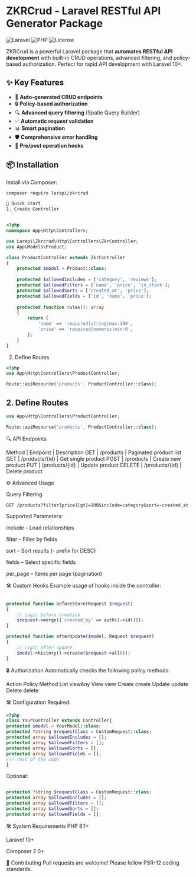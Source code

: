 # ZKRCrud - Laravel RESTful API Generator Package

![Laravel](https://img.shields.io/badge/Laravel-FF2D20?style=for-the-badge&logo=laravel&logoColor=white)
![PHP](https://img.shields.io/badge/PHP-777BB4?style=for-the-badge&logo=php&logoColor=white)
![License](https://img.shields.io/packagist/l/larapi/zkrcrud?style=for-the-badge)

ZKRCrud is a powerful Laravel package that **automates RESTful API development** with built-in CRUD operations, advanced filtering, and policy-based authorization. Perfect for rapid API development with Laravel 10+.

## ✨ Key Features

- 🚀 **Auto-generated CRUD endpoints**
- 🔒 **Policy-based authorization**
- 🔍 **Advanced query filtering** (Spatie Query Builder)
- ✅ **Automatic request validation**
- 📊 **Smart pagination**
- 🛡️ **Comprehensive error handling**
- 🔄 **Pre/post operation hooks**

## 📦 Installation

Install via Composer:

```bash
composer require larapi/zkrcrud

🚀 Quick Start
1. Create Controller
```
```php

<?php 
namespace App\Http\Controllers;

use Larapi\Zkrcrud\Http\Controllers\ZkrController;
use App\Models\Product;

class ProductController extends ZkrController
{
    protected $model = Product::class;
    
    protected $allowedIncludes = ['category', 'reviews'];
    protected $allowedFilters = ['name', 'price', 'in_stock'];
    protected $allowedSorts = ['created_at', 'price'];
    protected $allowedFields = ['id', 'name', 'price'];
    
    protected function rules(): array
    {
        return [
            'name' => 'required|string|max:100',
            'price' => 'required|numeric|min:0',
        ];
    }
}
```
2. Define Routes

```php
<?php
use App\Http\Controllers\ProductController;

Route::apiResource('products', ProductController::class);
```

## 2. Define Routes

```php
use App\Http\Controllers\ProductController;

Route::apiResource('products', ProductController::class);
```

🔍 API Endpoints

Method | Endpoint | Description
GET | /products | Paginated product list
GET | /products/{id} | Get single product
POST | /products | Create new product
PUT | /products/{id} | Update product
DELETE | /products/{id} | Delete product

⚙️ Advanced Usage

Query Filtering

```http
GET /products?filter[price][gt]=100&include=category&sort=-created_at
```

Supported Parameters:

include – Load relationships

filter – Filter by fields

sort – Sort results (- prefix for DESC)

fields – Select specific fields

per_page – Items per page (pagination)

🛠️ Custom Hooks
Example usage of hooks inside the controller:

```php

protected function beforeStore(Request $request)
{
    // Logic before creation
    $request->merge(['created_by' => auth()->id()]);
}

protected function afterUpdate($model, Request $request)
{
    // Logic after update
    $model->history()->create($request->all());
}
```

🔒 Authorization
Automatically checks the following policy methods:


Action	Policy Method
List	viewAny
View	view
Create	create
Update	update
Delete	delete

🛠️ Configuration
Required:

```php
<?php
class YourController extends Controller{
protected $model = YourModel::class;
protected ?string $requestClass = CustomRequest::class;
protected array $allowedIncludes = [];
protected array $allowedFilters = [];
protected array $allowedSorts = [];
protected array $allowedFields = [];
/// rest of the code
}
```

Optional:
```php

protected ?string $requestClass = CustomRequest::class;
protected array $allowedIncludes = [];
protected array $allowedFilters = [];
protected array $allowedSorts = [];
protected array $allowedFields = [];
```
🛠️ System Requirements
PHP 8.1+

Laravel 10+

Composer 2.0+


🤝 Contributing
Pull requests are welcome!
Please follow PSR-12 coding standards.
